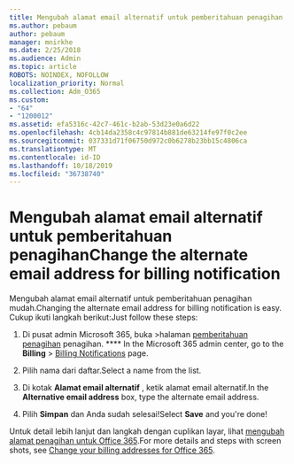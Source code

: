 ```yaml
---
title: Mengubah alamat email alternatif untuk pemberitahuan penagihan
ms.author: pebaum
author: pebaum
manager: mnirkhe
ms.date: 2/25/2018
ms.audience: Admin
ms.topic: article
ROBOTS: NOINDEX, NOFOLLOW
localization_priority: Normal
ms.collection: Adm_O365
ms.custom:
- "64"
- "1200012"
ms.assetid: efa5316c-42c7-461c-b2ab-53d23e0a6d22
ms.openlocfilehash: 4cb14da2358c4c97814b881de63214fe97f0c2ee
ms.sourcegitcommit: 037331d71f06750d972c0b6278b23bb15c4806ca
ms.translationtype: MT
ms.contentlocale: id-ID
ms.lasthandoff: 10/18/2019
ms.locfileid: "36738740"
---
```

# <a name="change-the-alternate-email-address-for-billing-notification"></a><span data-ttu-id="c42df-102">Mengubah alamat email alternatif untuk pemberitahuan penagihan</span><span class="sxs-lookup"><span data-stu-id="c42df-102">Change the alternate email address for billing notification</span></span>

<span data-ttu-id="c42df-103">Mengubah alamat email alternatif untuk pemberitahuan penagihan mudah.</span><span class="sxs-lookup"><span data-stu-id="c42df-103">Changing the alternate email address for billing notification is easy.</span></span> <span data-ttu-id="c42df-104">Cukup ikuti langkah berikut:</span><span class="sxs-lookup"><span data-stu-id="c42df-104">Just follow these steps:</span></span>
  
1. <span data-ttu-id="c42df-105">Di pusat admin Microsoft 365, buka \>halaman [pemberitahuan penagihan](https://go.microsoft.com/fwlink/p/?linkid=853212) penagihan. \*\*\*\*  </span><span class="sxs-lookup"><span data-stu-id="c42df-105">In the Microsoft 365 admin center, go to the **Billing** \>  [Billing Notifications](https://go.microsoft.com/fwlink/p/?linkid=853212) page.</span></span>

2. <span data-ttu-id="c42df-106">Pilih nama dari daftar.</span><span class="sxs-lookup"><span data-stu-id="c42df-106">Select a name from the list.</span></span>

3. <span data-ttu-id="c42df-107">Di kotak **Alamat email alternatif** , ketik alamat email alternatif.</span><span class="sxs-lookup"><span data-stu-id="c42df-107">In the **Alternative email address** box, type the alternate email address.</span></span>

4. <span data-ttu-id="c42df-108">Pilih **Simpan** dan Anda sudah selesai!</span><span class="sxs-lookup"><span data-stu-id="c42df-108">Select **Save** and you're done!</span></span>

<span data-ttu-id="c42df-109">Untuk detail lebih lanjut dan langkah dengan cuplikan layar, lihat [mengubah alamat penagihan untuk Office 365](https://docs.microsoft.com/office365/admin/subscriptions-and-billing/change-your-billing-addresses).</span><span class="sxs-lookup"><span data-stu-id="c42df-109">For more details and steps with screen shots, see [Change your billing addresses for Office 365](https://docs.microsoft.com/office365/admin/subscriptions-and-billing/change-your-billing-addresses).</span></span>
  